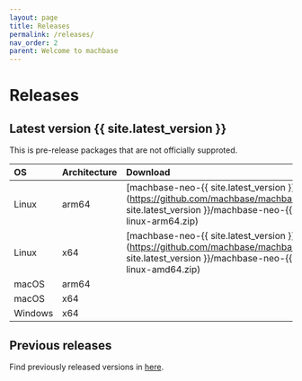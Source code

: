 ```yaml
---
layout: page
title: Releases
permalink: /releases/
nav_order: 2
parent: Welcome to machbase
---
```


# Releases

## Latest version {{ site.latest_version }}

This is pre-release packages that are not officially supproted.

| OS         | Architecture   |  Download |
|:-----------|:---------------|:----------|
| Linux      | arm64          | [machbase-neo-{{ site.latest_version }}-linux-arm64.zip](https://github.com/machbase/machbase/releases/download/{{ site.latest_version }}/machbase-neo-{{ site.latest_version }}-linux-arm64.zip) |
| Linux      | x64            | [machbase-neo-{{ site.latest_version }}-linux-amd64.zip](https://github.com/machbase/machbase/releases/download/{{ site.latest_version }}/machbase-neo-{{ site.latest_version }}-linux-amd64.zip) |
| macOS      | arm64          |          |
| macOS      | x64            |          |
| Windows    | x64            |          |

## Previous releases

Find previously released versions in [here](https://github.com/machbase/machbase/releases).